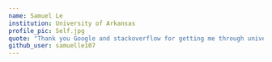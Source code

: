```yaml
---
name: Samuel Le
institution: University of Arkansas
profile_pic: Self.jpg
quote: "Thank you Google and stackoverflow for getting me through university"
github_user: samuelle107
---
```

